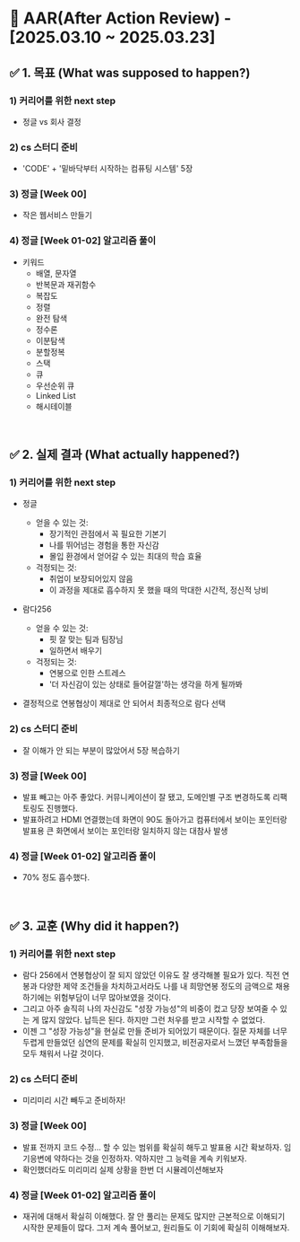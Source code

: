 # 📌 AAR(After Action Review) - [2025.03.10 ~ 2025.03.23]

## ✅ 1. 목표 (What was supposed to happen?)
### 1) 커리어를 위한 next step
- 정글 vs 회사 결정

### 2) cs 스터디 준비
- 'CODE' + '밑바닥부터 시작하는 컴퓨팅 시스템' 5장

### 3) 정글 [Week 00] 
- 작은 웹서비스 만들기

### 4) 정글 [Week 01-02] 알고리즘 풀이
- 키워드
    - 배열, 문자열
    - 반복문과 재귀함수
    - 복잡도
    - 정렬
    - 완전 탐색
    - 정수론
    - 이분탐색
    - 분할정복
    - 스택
    - 큐
    - 우선순위 큐
    - Linked List
    - 해시테이블

</br>

## ✅ 2. 실제 결과 (What actually happened?)
### 1) 커리어를 위한 next step
- 정글
    - 얻을 수 있는 것:
        - 장기적인 관점에서 꼭 필요한 기본기
        - 나를 뛰어넘는 경험을 통한 자신감
        - 몰입 환경에서 얻어갈 수 있는 최대의 학습 효율
    - 걱정되는 것: 
        - 취업이 보장되어있지 않음
        - 이 과정을 제대로 흡수하지 못 했을 때의 막대한 시간적, 정신적 낭비 
- 람다256
    - 얻을 수 있는 것: 
        - 핏 잘 맞는 팀과 팀장님
        - 일하면서 배우기
    - 걱정되는 것:
        - 연봉으로 인한 스트레스
        - '더 자신감이 있는 상태로 들어갈껄'하는 생각을 하게 될까봐

- 결정적으로 연봉협상이 제대로 안 되어서 최종적으로 람다 선택

### 2) cs 스터디 준비
- 잘 이해가 안 되는 부분이 많았어서 5장 복습하기

### 3) 정글 [Week 00] 
- 발표 빼고는 아주 좋았다. 커뮤니케이션이 잘 됐고, 도메인별 구조 변경하도록 리팩토링도 진행했다.
- 발표하려고 HDMI 연결했는데 화면이 90도 돌아가고 컴퓨터에서 보이는 포인터랑 발표용 큰 화면에서 보이는 포인터랑 일치하지 않는 대참사 발생

### 4) 정글 [Week 01-02] 알고리즘 풀이
- 70% 정도 흡수했다.

</br>

## ✅ 3. 교훈 (Why did it happen?)
### 1) 커리어를 위한 next step
- 람다 256에서 연봉협상이 잘 되지 않았던 이유도 잘 생각해볼 필요가 있다. 직전 연봉과 다양한 제약 조건들을 차치하고서라도 나를 내 희망연봉 정도의 금액으로 채용하기에는 위험부담이 너무 많아보였을 것이다.
- 그리고 아주 솔직히 나의 자신감도 "성장 가능성"의 비중이 컸고 당장 보여줄 수 있는 게 많지 않았다. 납득은 된다. 하지만 그런 처우를 받고 시작할 수 없었다. 
- 이젠 그 "성장 가능성"을 현실로 만들 준비가 되어있기 때문이다. 질문 자체를 너무 두렵게 만들었던 심연의 문제를 확실히 인지했고, 비전공자로서 느꼈던 부족함들을 모두 채워서 나갈 것이다.

### 2) cs 스터디 준비
- 미리미리 시간 빼두고 준비하자! 

### 3) 정글 [Week 00] 
- 발표 전까지 코드 수정... 할 수 있는 범위를 확실히 해두고 발표용 시간 확보하자. 임기응변에 약하다는 것을 인정하자. 약하지만 그 능력을 계속 키워보자.
- 확인했더라도 미리미리 실제 상황을 한번 더 시뮬레이션해보자

### 4) 정글 [Week 01-02] 알고리즘 풀이
- 재귀에 대해서 확실히 이해했다. 잘 안 풀리는 문제도 많지만 근본적으로 이해되기 시작한 문제들이 많다. 그저 계속 풀어보고, 원리들도 이 기회에 확실히 이해해보자.